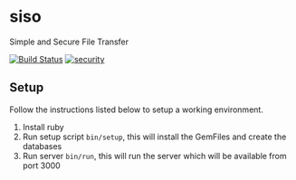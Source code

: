 # siso
Simple and Secure File Transfer

[![Build Status](https://travis-ci.org/rkokkelk/siso.svg?branch=master)](https://travis-ci.org/rkokkelk/siso) [![security](https://hakiri.io/github/rkokkelk/siso/master.svg)](https://hakiri.io/github/rkokkelk/siso/master)

## Setup

Follow the instructions listed below to setup a working environment. 

1. Install ruby
2. Run setup script `bin/setup`, this will install the GemFiles and create the databases
3. Run server `bin/run`, this will run the server which will be available from port 3000
